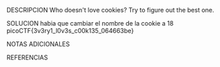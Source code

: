 
DESCRIPCION
Who doesn't love cookies? Try to figure out the best one.

SOLUCION
habia que cambiar el nombre de la cookie a 18
picoCTF{3v3ry1_l0v3s_c00k135_064663be}

NOTAS ADICIONALES


REFERENCIAS
